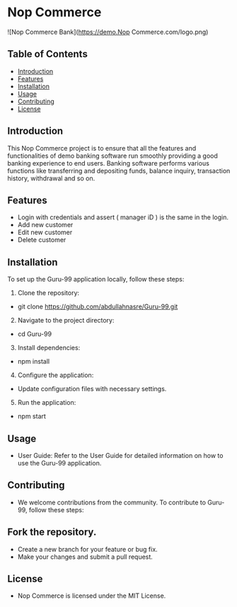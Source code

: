 # Nop Commerce

![Nop Commerce Bank](https://demo.Nop Commerce.com/logo.png)

## Table of Contents

- [Introduction](#introduction)
- [Features](#features)
- [Installation](#installation)
- [Usage](#usage)
- [Contributing](#contributing)
- [License](#license)

## Introduction

This Nop Commerce project is to ensure that all the features and functionalities of demo banking software run smoothly providing a good banking experience to
end users. Banking software performs various functions like transferring and depositing funds, balance inquiry, transaction history, withdrawal and 
so on.


## Features

* Login with credentials and assert ( manager iD ) is the same in the login.
* Add new customer
* Edit new customer
* Delete customer  

## Installation

To set up the Guru-99 application locally, follow these steps:

1. Clone the repository:
*   git clone https://github.com/abdullahnasre/Guru-99.git
2. Navigate to the project directory:
*   cd Guru-99
3. Install dependencies:
*   npm install
4. Configure the application:

* Update configuration files with necessary settings.
5. Run the application:
*   npm start

## Usage
* User Guide: Refer to the User Guide for detailed information on how to use the Guru-99 application.

## Contributing
* We welcome contributions from the community. To contribute to Guru-99, follow these steps:

## Fork the repository.
* Create a new branch for your feature or bug fix.
* Make your changes and submit a pull request.

## License
* Nop Commerce is licensed under the MIT License.
